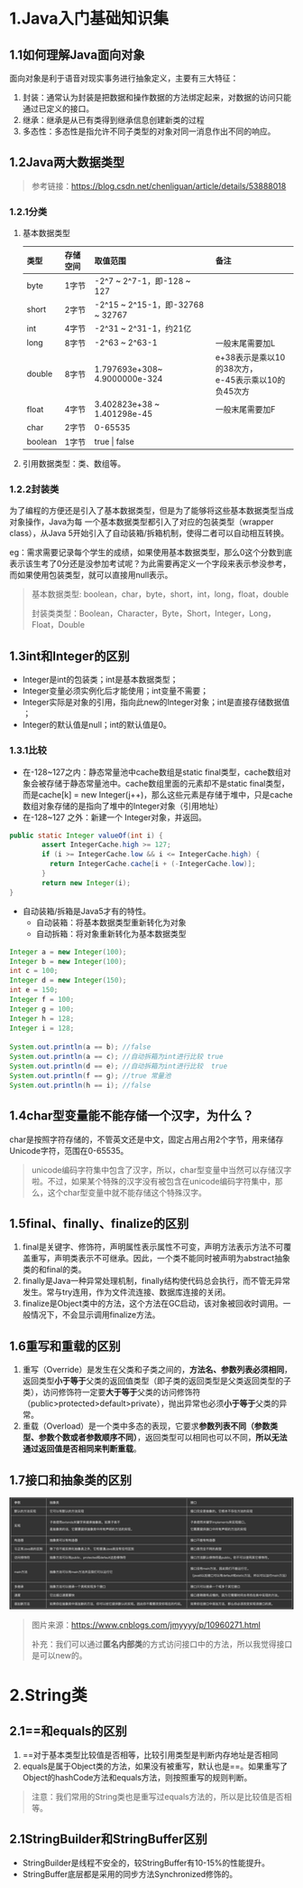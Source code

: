# 1.Java入门基础知识集

## 1.1如何理解Java面向对象

面向对象是利于语音对现实事务进行抽象定义，主要有三大特征：

1. 封装：通常认为封装是把数据和操作数据的方法绑定起来，对数据的访问只能通过已定义的接口。
2. 继承：继承是从已有类得到继承信息创建新类的过程
3. 多态性：多态性是指允许不同子类型的对象对同一消息作出不同的响应。

## 1.2Java两大数据类型

> 参考链接：https://blog.csdn.net/chenliguan/article/details/53888018

### 1.2.1分类

1. 基本数据类型

   | 类型    | 存储空间 | 取值范围                         | 备注                                                     |
   | ------- | -------- | -------------------------------- | -------------------------------------------------------- |
   | byte    | 1字节    | -2^7 ~ 2^7-1，即-128 ~ 127       |                                                          |
   | short   | 2字节    | -2^15 ~ 2^15-1，即-32768 ~ 32767 |                                                          |
   | int     | 4字节    | -2^31 ~ 2^31-1，约21亿           |                                                          |
   | long    | 8字节    | -2^63 ~ 2^63-1                   | 一般末尾需要加L                                          |
   | double  | 8字节    | 1.797693e+308~ 4.9000000e-324    | e+38表示是乘以10的38次方，<br />e-45表示乘以10的负45次方 |
   | float   | 4字节    | 3.402823e+38 ~ 1.401298e-45      | 一般末尾需要加F                                          |
   | char    | 2字节    | 0-65535                          |                                                          |
   | boolean | 1字节    | true \| false                    |                                                          |

2. 引用数据类型：类、数组等。

### 1.2.2封装类

为了编程的方便还是引入了基本数据类型，但是为了能够将这些基本数据类型当成对象操作，Java为每 一个基本数据类型都引入了对应的包装类型（wrapper class），从Java 5开始引入了自动装箱/拆箱机制，使得二者可以自动相互转换。

eg：需求需要记录每个学生的成绩，如果使用基本数据类型，那么0这个分数到底表示该生考了0分还是没参加考试呢？为此需要再定义一个字段来表示参没参考，而如果使用包装类型，就可以直接用null表示。

> 基本数据类型: boolean，char，byte，short，int，long，float，double
>
> 封装类类型：Boolean，Character，Byte，Short，Integer，Long，Float，Double

## 1.3int和Integer的区别

- Integer是int的包装类；int是基本数据类型；
- Integer变量必须实例化后才能使用；int变量不需要；
- Integer实际是对象的引用，指向此new的Integer对象；int是直接存储数据值 ；
- Integer的默认值是null；int的默认值是0。

### 1.3.1比较

- 在-128~127之内：静态常量池中cache数组是static final类型，cache数组对象会被存储于静态常量池中。cache数组里面的元素却不是static final类型，而是cache[k] = new Integer(j++)，那么这些元素是存储于堆中，只是cache数组对象存储的是指向了堆中的Integer对象（引用地址）
- 在-128~127 之外：新建一个 Integer对象，并返回。

```java
public static Integer valueOf(int i) {
        assert IntegerCache.high >= 127;
        if (i >= IntegerCache.low && i <= IntegerCache.high) {
          return IntegerCache.cache[i + (-IntegerCache.low)];
        }
        return new Integer(i);
}
```

- 自动装箱/拆箱是Java5才有的特性。
  - 自动装箱：将基本数据类型重新转化为对象
  - 自动拆箱：将对象重新转化为基本数据类型

```java
Integer a = new Integer(100);
Integer b = new Integer(100);
int c = 100;
Integer d = new Integer(150);
int e = 150;
Integer f = 100;
Integer g = 100;
Integer h = 128;
Integer i = 128;

System.out.println(a == b); //false
System.out.println(a == c); //自动拆箱为int进行比较 true
System.out.println(d == e); //自动拆箱为int进行比较  true
System.out.println(f == g); //true 常量池
System.out.println(h == i); //false 
```

## 1.4char型变量能不能存储一个汉字，为什么？

char是按照字符存储的，不管英文还是中文，固定占用占用2个字节，用来储存Unicode字符，范围在0-65535。

> unicode编码字符集中包含了汉字，所以，char型变量中当然可以存储汉字啦。不过，如果某个特殊的汉字没有被包含在unicode编码字符集中，那么，这个char型变量中就不能存储这个特殊汉字。

## 1.5final、finally、finalize的区别

1. final是关键字、修饰符，声明属性表示属性不可变，声明方法表示方法不可覆盖重写，声明类表示不可继承。因此，一个类不能同时被声明为abstract抽象类的和final的类。
2. finally是Java一种异常处理机制，finally结构使代码总会执行，而不管无异常发生。常与try连用，作为文件流连接、数据库连接的关闭。
3. finalize是Object类中的方法，这个方法在GC启动，该对象被回收时调用。一般情况下，不会显示调用finalize方法。

## 1.6重写和重载的区别

1. 重写（Override）是发生在父类和子类之间的，**方法名、参数列表必须相同**，返回类型**小于等于**父类的返回值类型（即子类的返回类型是父类返回类型的子类），访问修饰符一定要**大于等于**父类的访问修饰符（public>protected>default>private），抛出异常也必须**小于等于**父类的异常。
2. 重载（Overload）是一个类中多态的表现，它要求**参数列表不同（参数类型、参数个数或者参数顺序不同）**，返回类型可以相同也可以不同，**所以无法通过返回值是否相同来判断重载**。

## 1.7接口和抽象类的区别

![Image](../../pictures/basis/接口和抽象类.png)

> 图片来源：https://www.cnblogs.com/jmyyyy/p/10960271.html
>
> 补充：我们可以通过**匿名内部类**的方式访问接口中的方法，所以我觉得接口是可以new的。

# 2.String类

## 2.1==和equals的区别

1. ==对于基本类型比较值是否相等，比较引用类型是判断内存地址是否相同
2. equals是属于Object类的方法，如果没有被重写，默认也是==。如果重写了Object的hashCode方法和equals方法，则按照重写的规则判断。

> 注意：我们常用的String类也是重写过equals方法的，所以是比较值是否相等。

## 2.1StringBuilder和StringBuffer区别

- StringBuilder是线程不安全的，较StringBuffer有10-15%的性能提升。
- StringBuffer底层都是采用的同步方法Synchronized修饰的。

